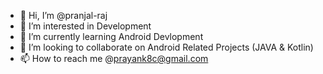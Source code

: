 - 👋 Hi, I’m @pranjal-raj
- 👀 I’m interested in Development 
- 🌱 I’m currently learning Android Devlopment
- 💞️ I’m looking to collaborate on Android Related Projects (JAVA & Kotlin)
- 📫 How to reach me @prayank8c@gmail.com

<!---
pranjal-raj/pranjal-raj is a ✨ special ✨ repository because its `README.md` (this file) appears on your GitHub profile.
You can click the Preview link to take a look at your changes.
--->
